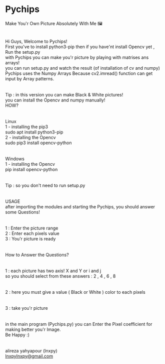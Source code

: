 # Pychips
Make You'r Own Picture Absolutely With Me 🖼<br>
<br><br>
Hi Guys, Welcome to Pychips!<br>
First you've to install python3-pip then if you have'nt install Opencv yet , Run the setup.py<br>
with Pychips you can make you'r picture by playing with matrises ans arrays!<br>
you can run setup.py and watch the result (of installation of cv and numpy)<br>
Pychips uses the Numpy Arrays Because cv2.imread() function can get input by Array patterns.<br>
<br><br>
Tip : in this version you can make Black & White pictures!<br>
you can install the Opencv and numpy manually!<br>
HOW?<br>
<br><br>
Linux<br>
1 - installing the pip3<br>
    sudo apt install python3-pip<br>
2 - installing the Opencv<br>
    sudo pip3 install opencv-python<br>
<br><br>
Windows<br>
1 - installing the Opencv<br>
    pip install opencv-python<br>
<br><br>
Tip : so you don't need to run setup.py<br>
<br><br>
USAGE<br>
after importing the modules and starting the Pychips, you should answer some Questions!<br>
<br><br>
1 : Enter the picture range<br>
2 : Enter each pixels value<br>
3 : You'r picture is ready<br>
<br><br>
How to Answer the Questions?<br>
<br><br>
1 : each picture has two axis! X and Y or i and j<br>
    so you should select from these answers : 2 , 4 , 6 , 8<br>
<br><br>
2 : here you must give a value ( Black or White ) color to each pixels<br>
<br><br>
3 : take you'r picture<br>
<br><br>
in the main program (Pychips.py) you can Enter the Pixel coefficient for making better you'r Image.<br>
Be Happy :)<br>
<br><br>
alireza yahyapour (lnxpy)<br>
lnxpylnxpy@gmail.com
